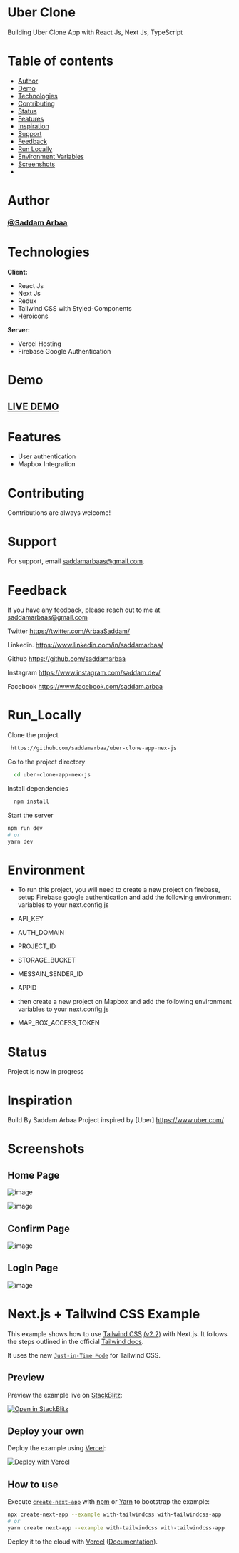 <!-- @format -->

# Uber Clone

Building Uber Clone App with React Js, Next Js, TypeScript

# Table of contents

-  [Author](#Author)
-  [Demo](#Demo)
-  [Technologies](#Technologies)
-  [Contributing](#Contributing)
-  [Status](#status)
-  [Features](#Features)
-  [Inspiration](#inspiration)
-  [Support](#Support)
-  [Feedback](#Feedback)
-  [Run Locally](#Run_Locally)
-  [Environment Variables](#Environment)
-  [Screenshots](#Screenshots)
-

# Author

### <a href="https://github.com/saddamarbaa">@Saddam Arbaa</a>

# Technologies

**Client:**

-  React Js
-  Next Js
-  Redux
-  Tailwind CSS with Styled-Components
-  Heroicons

**Server:**

-  Vercel Hosting
-  Firebase Google Authentication

# Demo

## <a href="https://uber-clone-app-nex-js.vercel.app/">LIVE DEMO</a>

# Features

-  User authentication
-  Mapbox Integration

# Contributing

Contributions are always welcome!

# Support

For support, email saddamarbaas@gmail.com.

# Feedback

If you have any feedback, please reach out to me at saddamarbaas@gmail.com

Twitter
https://twitter.com/ArbaaSaddam/

Linkedin.
https://www.linkedin.com/in/saddamarbaa/

Github
https://github.com/saddamarbaa

Instagram
https://www.instagram.com/saddam.dev/

Facebook
https://www.facebook.com/saddam.arbaa

# Run_Locally

Clone the project

```bash
 https://github.com/saddamarbaa/uber-clone-app-nex-js
```

Go to the project directory

```bash
  cd uber-clone-app-nex-js
```

Install dependencies

```bash
  npm install
```

Start the server

```bash
npm run dev
# or
yarn dev
```

# Environment

-  To run this project, you will need to create a new project on firebase, setup Firebase google authentication and add the following environment variables to your next.config.js

-  API_KEY
-  AUTH_DOMAIN
-  PROJECT_ID
-  STORAGE_BUCKET
-  MESSAIN_SENDER_ID
-  APPID

-  then create a new project on Mapbox and add the following environment variables to your next.config.js
-  MAP_BOX_ACCESS_TOKEN

# Status

Project is now in progress

# Inspiration

Build By Saddam Arbaa Project inspired by [Uber] https://www.uber.com/

# Screenshots

## Home Page

![image](https://user-images.githubusercontent.com/51326421/140644502-1e97696e-45cb-4da5-8c64-9d59057d91a4.png)

![image](https://user-images.githubusercontent.com/51326421/140644489-93af717a-c52c-4b3c-af89-9d6b8ddc333b.png)

## Confirm Page

![image](https://user-images.githubusercontent.com/51326421/140644522-7eac2b7a-92a7-4978-93cc-0c078a914810.png)

## LogIn Page

![image](https://user-images.githubusercontent.com/51326421/140644539-20552b5f-d09a-4c03-81f7-694752ad6348.png)

# Next.js + Tailwind CSS Example

This example shows how to use [Tailwind CSS](https://tailwindcss.com/) [(v2.2)](https://blog.tailwindcss.com/tailwindcss-2-2) with Next.js. It follows the steps outlined in the official [Tailwind docs](https://tailwindcss.com/docs/guides/nextjs).

It uses the new [`Just-in-Time Mode`](https://tailwindcss.com/docs/just-in-time-mode) for Tailwind CSS.

## Preview

Preview the example live on [StackBlitz](http://stackblitz.com/):

[![Open in StackBlitz](https://developer.stackblitz.com/img/open_in_stackblitz.svg)](https://stackblitz.com/github/vercel/next.js/tree/canary/examples/with-tailwindcss)

## Deploy your own

Deploy the example using [Vercel](https://vercel.com?utm_source=github&utm_medium=readme&utm_campaign=next-example):

[![Deploy with Vercel](https://vercel.com/button)](https://vercel.com/new/git/external?repository-url=https://github.com/vercel/next.js/tree/canary/examples/with-tailwindcss&project-name=with-tailwindcss&repository-name=with-tailwindcss)

## How to use

Execute [`create-next-app`](https://github.com/vercel/next.js/tree/canary/packages/create-next-app) with [npm](https://docs.npmjs.com/cli/init) or [Yarn](https://yarnpkg.com/lang/en/docs/cli/create/) to bootstrap the example:

```bash
npx create-next-app --example with-tailwindcss with-tailwindcss-app
# or
yarn create next-app --example with-tailwindcss with-tailwindcss-app
```

Deploy it to the cloud with [Vercel](https://vercel.com/new?utm_source=github&utm_medium=readme&utm_campaign=next-example) ([Documentation](https://nextjs.org/docs/deployment)).
